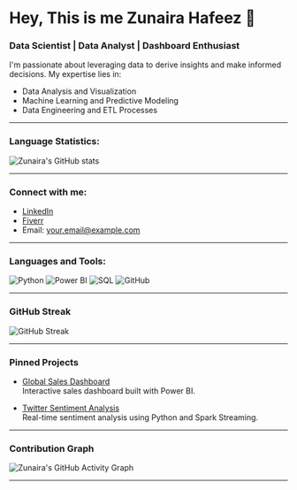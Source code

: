 # Hey, This is me Zunaira Hafeez 👋

### Data Scientist | Data Analyst | Dashboard Enthusiast

I'm passionate about leveraging data to derive insights and make informed decisions. My expertise lies in:

- Data Analysis and Visualization  
- Machine Learning and Predictive Modeling  
- Data Engineering and ETL Processes

---

### Language Statistics:

<!-- GitHub Readme Stats card -->
![Zunaira's GitHub stats](https://github-readme-stats.vercel.app/api?username=Zunaira-Hafeez&show_icons=true&theme=radical)

---

### Connect with me:

- [LinkedIn](https://linkedin.com/in/yourprofile)  
- [Fiverr](https://www.fiverr.com/yourprofile)  
- Email: your.email@example.com

---

### Languages and Tools:

![Python](https://img.shields.io/badge/Python-3670A0?style=for-the-badge&logo=python&logoColor=white)
![Power BI](https://img.shields.io/badge/Power_BI-F2C811?style=for-the-badge&logo=microsoft-power-bi&logoColor=black)
![SQL](https://img.shields.io/badge/SQL-3178C6?style=for-the-badge&logo=sql&logoColor=white)
![GitHub](https://img.shields.io/badge/GitHub-181717?style=for-the-badge&logo=github&logoColor=white)

---

### GitHub Streak

![GitHub Streak](https://github-readme-streak-stats.herokuapp.com/?user=Zunaira-Hafeez&theme=radical)

---

### Pinned Projects

- [Global Sales Dashboard](https://github.com/Zunaira-Hafeez/global-sales-dashboard)  
  Interactive sales dashboard built with Power BI.

- [Twitter Sentiment Analysis](https://github.com/Zunaira-Hafeez/twitter-sentiment)  
  Real-time sentiment analysis using Python and Spark Streaming.

---

### Contribution Graph

![Zunaira's GitHub Activity Graph](https://activity-graph.herokuapp.com/graph?username=Zunaira-Hafeez&theme=react-dark)

---

